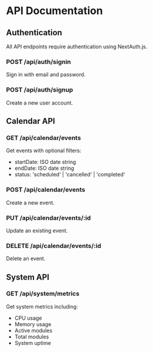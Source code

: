 # API Documentation

## Authentication
All API endpoints require authentication using NextAuth.js.

### POST /api/auth/signin
Sign in with email and password.

### POST /api/auth/signup
Create a new user account.

## Calendar API

### GET /api/calendar/events
Get events with optional filters:
- startDate: ISO date string
- endDate: ISO date string
- status: 'scheduled' | 'cancelled' | 'completed'

### POST /api/calendar/events
Create a new event.

### PUT /api/calendar/events/:id
Update an existing event.

### DELETE /api/calendar/events/:id
Delete an event.

## System API

### GET /api/system/metrics
Get system metrics including:
- CPU usage
- Memory usage
- Active modules
- Total modules
- System uptime